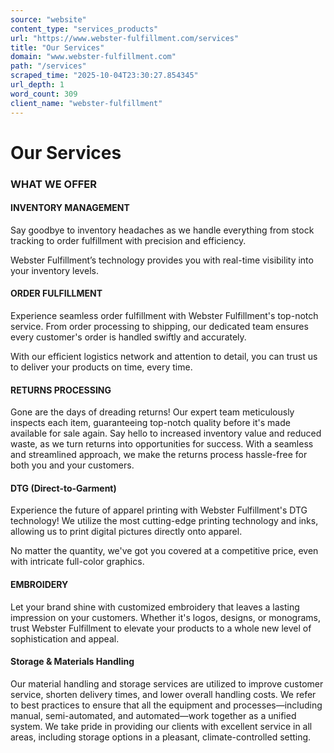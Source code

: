 ```yaml
---
source: "website"
content_type: "services_products"
url: "https://www.webster-fulfillment.com/services"
title: "Our Services"
domain: "www.webster-fulfillment.com"
path: "/services"
scraped_time: "2025-10-04T23:30:27.854345"
url_depth: 1
word_count: 309
client_name: "webster-fulfillment"
---
```


# Our Services

### WHAT WE OFFER

#### INVENTORY MANAGEMENT

Say goodbye to inventory headaches as we handle everything from stock tracking to order fulfillment with precision and efficiency.

Webster Fulfillment’s technology provides you with real-time visibility into your inventory levels.

#### ORDER FULFILLMENT

Experience seamless order fulfillment with Webster Fulfillment's top-notch service. From order processing to shipping, our dedicated team ensures every customer's order is handled swiftly and accurately.

With our efficient logistics network and attention to detail, you can trust us to deliver your products on time, every time.

#### RETURNS PROCESSING

Gone are the days of dreading returns! Our expert team meticulously inspects each item, guaranteeing top-notch quality before it's made available for sale again. Say hello to increased inventory value and reduced waste, as we turn returns into opportunities for success. With a seamless and streamlined approach, we make the returns process hassle-free for both you and your customers.

#### DTG (Direct-to-Garment)

Experience the future of apparel printing with Webster Fulfillment's DTG technology! We utilize the most cutting-edge printing technology and inks, allowing us to print digital pictures directly onto apparel.

No matter the quantity, we've got you covered at a competitive price, even with intricate full-color graphics.

#### EMBROIDERY

Let your brand shine with customized embroidery that leaves a lasting impression on your customers. Whether it's logos, designs, or monograms, trust Webster Fulfillment to elevate your products to a whole new level of sophistication and appeal.

#### Storage & Materials Handling

Our material handling and storage services are utilized to improve customer service, shorten delivery times, and lower overall handling costs. We refer to best practices to ensure that all the equipment and processes—including manual, semi-automated, and automated—work together as a unified system. We take pride in providing our clients with excellent service in all areas, including storage options in a pleasant, climate-controlled setting.